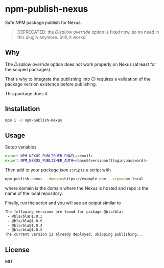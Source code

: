 # npm-publish-nexus

Safe NPM package publish for Nexus.

> DEPRECATED: the *Disallow override* option is fixed now, so no need in this plugin anymore. Still, it works.

## Why

The *Disallow override* option does not work properly on Nexus (at least for the scoped packages). 

That's why to integrate the publishing into CI requires a validation of the package version existence before publishing.

This package does it.

## Installation

```bash
npm i -D npm-publish-nexus
``` 

## Usage

Setup variables

```bash
export NPM_NEXUS_PUBLISHER_EMAIL=<email>
export NPM_NEXUS_PUBLISHER_AUTH=<base64versionof(login:password)>
```

Then add to your *package.json* `scripts` a script with

```bash
npm-publish-nexus --domain=https://example.com --repo=npm-local
```

where domain is the domain where the Nexus is hosted and repo is the name of the local repository.

Finally, run the script and you will see an output similar to

```bash
The following versions are found for package @bla/bla:
 - @bla/bla@1.0.3
 - @bla/bla@1.0.0
 - @bla/bla@1.0.4
 - @bla/bla@1.0.5
The current version is already deployed, skipping publishing...
```

## License

MIT
